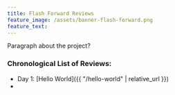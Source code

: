```yaml
---
title: Flash Forward Reviews
feature_image: /assets/banner-flash-forward.png
feature_text: 
---
```


Paragraph about the project?

### Chronological List of Reviews:

- Day 1: [Hello World]({{ "/hello-world" | relative_url }})
- 